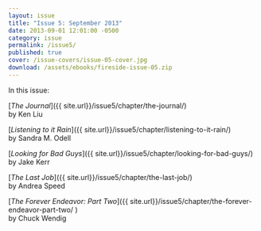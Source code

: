 ```yaml
---
layout: issue
title: "Issue 5: September 2013"
date: 2013-09-01 12:01:00 -0500
category: issue
permalink: /issue5/
published: true
cover: /issue-covers/issue-05-cover.jpg
download: /assets/ebooks/fireside-issue-05.zip
---
```


In this issue:

[_The Journal_]({{ site.url}}/issue5/chapter/the-journal/)<br/>
by Ken Liu

[_Listening to it Rain_]({{ site.url}}/issue5/chapter/listening-to-it-rain/)<br/>
by Sandra M. Odell

[_Looking for Bad Guys_]({{ site.url}}/issue5/chapter/looking-for-bad-guys/)<br/>
by Jake Kerr

[_The Last Job_]({{ site.url}}/issue5/chapter/the-last-job/)<br/>
by Andrea Speed

[_The Forever Endeavor: Part Two_]({{ site.url}}/issue5/chapter/the-forever-endeavor-part-two/ )<br/>
by Chuck Wendig
